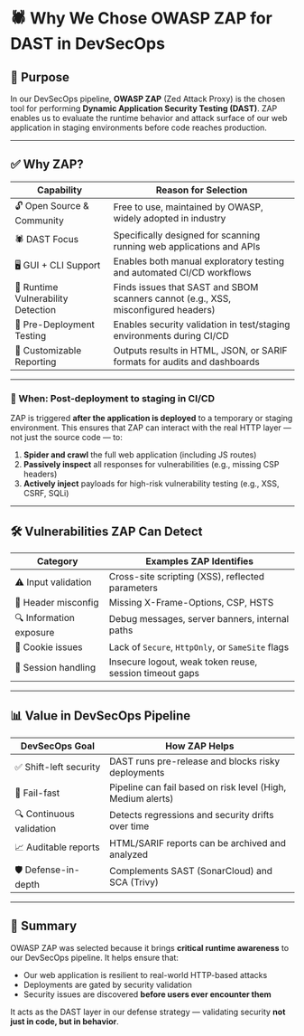 # 🕷️ Why We Chose OWASP ZAP for DAST in DevSecOps

## 🎯 Purpose

In our DevSecOps pipeline, **OWASP ZAP** (Zed Attack Proxy) is the chosen tool for performing **Dynamic Application Security Testing (DAST)**. ZAP enables us to evaluate the runtime behavior and attack surface of our web application in staging environments before code reaches production.

---

## ✅ Why ZAP?

| Capability                     | Reason for Selection                                                                 |
|-------------------------------|----------------------------------------------------------------------------------------|
| 🔓 Open Source & Community     | Free to use, maintained by OWASP, widely adopted in industry                         |
| 🕷️ DAST Focus                  | Specifically designed for scanning running web applications and APIs                 |
| 🖥️ GUI + CLI Support           | Enables both manual exploratory testing and automated CI/CD workflows               |
| 🔐 Runtime Vulnerability Detection | Finds issues that SAST and SBOM scanners cannot (e.g., XSS, misconfigured headers) |
| 🧪 Pre-Deployment Testing      | Enables security validation in test/staging environments during CI/CD               |
| 📄 Customizable Reporting      | Outputs results in HTML, JSON, or SARIF formats for audits and dashboards           |

---

### 📍 When: Post-deployment to staging in CI/CD

ZAP is triggered **after the application is deployed** to a temporary or staging environment. This ensures that ZAP can interact with the real HTTP layer — not just the source code — to:

1. **Spider and crawl** the full web application (including JS routes)
2. **Passively inspect** all responses for vulnerabilities (e.g., missing CSP headers)
3. **Actively inject** payloads for high-risk vulnerability testing (e.g., XSS, CSRF, SQLi)

---

## 🛠 Vulnerabilities ZAP Can Detect

| Category                | Examples ZAP Identifies                                 |
|-------------------------|----------------------------------------------------------|
| ⚠️ Input validation      | Cross-site scripting (XSS), reflected parameters         |
| 🔐 Header misconfig      | Missing X-Frame-Options, CSP, HSTS                       |
| 🔍 Information exposure  | Debug messages, server banners, internal paths          |
| 🍪 Cookie issues         | Lack of `Secure`, `HttpOnly`, or `SameSite` flags       |
| 🔄 Session handling      | Insecure logout, weak token reuse, session timeout gaps |

---

## 📊 Value in DevSecOps Pipeline

| DevSecOps Goal            | How ZAP Helps                                              |
|---------------------------|-------------------------------------------------------------|
| ✅ Shift-left security     | DAST runs pre-release and blocks risky deployments          |
| 🚫 Fail-fast               | Pipeline can fail based on risk level (High, Medium alerts) |
| 🔍 Continuous validation   | Detects regressions and security drifts over time           |
| 📈 Auditable reports       | HTML/SARIF reports can be archived and analyzed             |
| 🛡️ Defense-in-depth        | Complements SAST (SonarCloud) and SCA (Trivy)               |

---

## 🧠 Summary

OWASP ZAP was selected because it brings **critical runtime awareness** to our DevSecOps pipeline. It helps ensure that:

- Our web application is resilient to real-world HTTP-based attacks
- Deployments are gated by security validation
- Security issues are discovered **before users ever encounter them**

It acts as the DAST layer in our defense strategy — validating security **not just in code, but in behavior**.